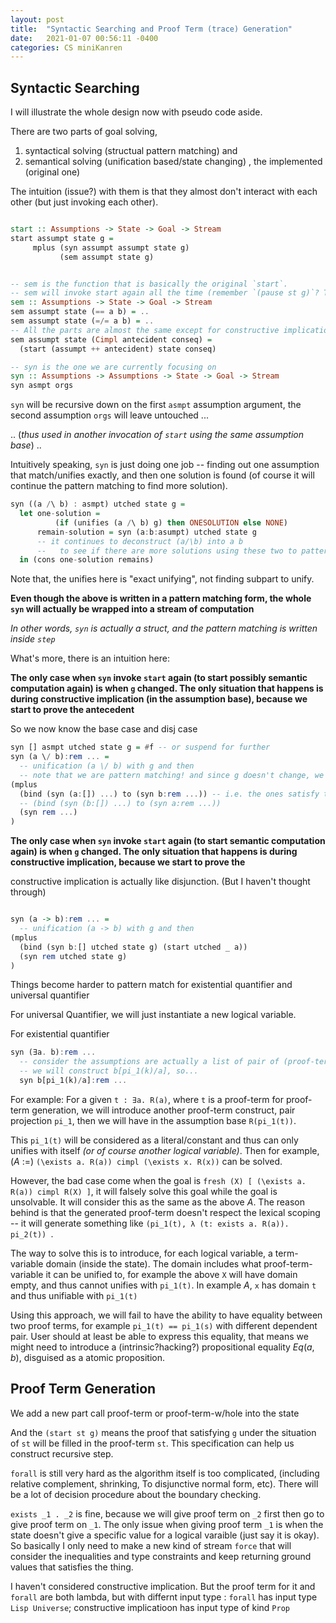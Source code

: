 ```yaml
---
layout: post
title:  "Syntactic Searching and Proof Term (trace) Generation"
date:   2021-01-07 00:56:11 -0400
categories: CS miniKanren
---
```

## Syntactic Searching

I will illustrate the whole design now with pseudo code aside.

There are two parts of goal solving, 

1. syntactical solving (structual pattern matching) and 
2. semantical solving (unification based/state changing) , the implemented (original one)

The intuition (issue?) with them is that they almost don't interact with each other (but just invoking each other). 

```Haskell

start :: Assumptions -> State -> Goal -> Stream 
start assumpt state g =
     mplus (syn assumpt assumpt state g) 
           (sem assumpt state g)


-- sem is the function that is basically the original `start`. 
-- sem will invoke start again all the time (remember `(pause st g)`? That has same specification as `(start st g)`)
sem :: Assumptions -> State -> Goal -> Stream 
sem assumpt state (== a b) = ..
sem assumpt state (=/= a b) = ..
-- All the parts are almost the same except for constructive implication
sem assumpt state (Cimpl antecident conseq) =
  (start (assumpt ++ antecident) state conseq)

-- syn is the one we are currently focusing on
syn :: Assumptions -> Assumptions -> State -> Goal -> Stream 
syn asmpt orgs 
```
`syn` will be recursive down on the first `asmpt` assumption argument, the second assumption `orgs` will leave untouched ...

.. (*thus used in another invocation of `start` using the same assumption base*) ..

Intuitively speaking, `syn` is just doing one job -- finding out one assumption that match/unifies exactly, and then one solution is found (of course it will continue the pattern matching to find more solution). 
```Haskell
syn ((a /\ b) : asmpt) utched state g =
  let one-solution = 
          (if (unifies (a /\ b) g) then ONESOLUTION else NONE)
      remain-solution = syn (a:b:asumpt) utched state g
      -- it continues to deconstruct (a/\b) into a b
      --   to see if there are more solutions using these two to pattern-match
  in (cons one-solution remains)
```

Note that, the unifies here is "exact unifying", not finding subpart to unify.

**Even though the above is written in a pattern matching form, the whole `syn` will actually be wrapped into a stream of computation**

*In other words, `syn` is actually a struct, and the pattern matching is written inside `step`*

What's more, there is an intuition here:

**The only case when `syn` invoke `start` again (to start possibly semantic computation again) is when `g` changed. The only situation that happens is during constructive implication (in the assumption base), because we start to prove the antecedent**

So we now know the base case and disj case
```Haskell
syn [] asmpt utched state g = #f -- or suspend for further 
syn (a \/ b):rem ... = 
  -- unification (a \/ b) with g and then 
  -- note that we are pattern matching! and since g doesn't change, we won't invoke start! (otherwise duplicate searching)
(mplus 
  (bind (syn (a:[]) ...) to (syn b:rem ...)) -- i.e. the ones satisfy the first will have to satisfy the second
  -- (bind (syn (b:[]) ...) to (syn a:rem ...))
  (syn rem ...)
)
```

**The only case when `syn` invoke `start` again (to start semantic computation again) is when `g` changed. The only situation that happens is during constructive implication, because we start to prove the**

constructive implication is actually like disjunction. (But I haven't thought through)

```Haskell

syn (a -> b):rem ... = 
  -- unification (a -> b) with g and then 
(mplus
  (bind (syn b:[] utched state g) (start utched _ a))
  (syn rem utched state g)
)
```


Things become harder to pattern match for existential quantifier and universal quantifier

For universal Quantifier, we will just instantiate a new logical variable.


For existential quantifier
```Haskell
syn (∃a. b):rem ...
  -- consider the assumptions are actually a list of pair of (proof-term, goal), say this one is k
  -- we will construct b[pi_1(k)/a], so...
  syn b[pi_1(k)/a]:rem ...
```

For example: For a given `t : ∃a. R(a)`, where `t` is a proof-term for proof-term generation, we will introduce another proof-term construct, pair projection `pi_1`, then we will have in the assumption base `R(pi_1(t))`. 

This `pi_1(t)` will be considered as a literal/constant and thus can only unifies with itself *(or of course another logical variable)*. Then for example, ($A$ :=) `(\exists a. R(a)) cimpl (\exists x. R(x))` can be solved.

However, the bad case come when the goal is `fresh (X) [ (\exists a. R(a)) cimpl R(X) ]`, it will falsely solve this goal while the goal is unsolvable. It will consider this as the same as the above $A$. The reason behind is that the generated proof-term doesn't respect the lexical scoping -- it will generate something like `(pi_1(t), λ (t: exists a. R(a)). pi_2(t)) `. 

The way to solve this is to introduce, for each logical variable, a term-variable domain (inside the state). The domain includes what proof-term-variable it can be unified to, for example the above `X` will have domain empty, and thus cannot unifies with `pi_1(t)`. In example $A$, `x` has domain `t` and thus unifiable with `pi_1(t)`

Using this approach, we will fail to have the ability to have equality between two proof terms, for example `pi_1(t) == pi_1(s)` with different dependent pair. User should at least be able to express this equality, that means we might need to introduce a (intrinsic?hacking?) propositional equality $Eq(a,b)$, disguised as a atomic proposition. 



## Proof Term Generation

We add a new part call proof-term or proof-term-w/hole into the state

And the `(start st g)` means the proof that satisfying `g` under the situation of `st` will be filled in the proof-term `st`. This specification can help us construct recursive step.

`forall` is still very hard as the algorithm itself is too complicated, (including relative complement, shrinking, To disjunctive normal form, etc). There will be a lot of decision procedure about the boundary checking.

`exists _1 . _2` is fine, because we will give proof term on `_2` first then go to give proof term on `_1`. The only issue when giving proof term `_1` is when the state doesn't give a specific value for a logical varaible (just say it is okay). So basically I only need to make a new kind of stream `force` that will consider the inequalities and type constraints and keep returning ground values that satisfies the thing. 

I haven't considered constructive implication. But the proof term for it and `forall` are both lambda, but with differnt input type : `forall` has input type `Lisp Universe`; constructive implicatioon has input type of kind `Prop`